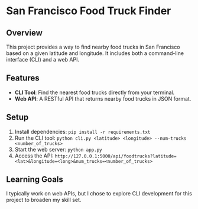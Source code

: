 # San Francisco Food Truck Finder

## Overview
This project provides a way to find nearby food trucks in San Francisco based on a given latitude and longitude. It includes both a command-line interface (CLI) and a web API.

## Features
- **CLI Tool**: Find the nearest food trucks directly from your terminal.
- **Web API**: A RESTful API that returns nearby food trucks in JSON format.

## Setup
1. Install dependencies: `pip install -r requirements.txt`
2. Run the CLI tool: `python cli.py <latitude> <longitude> --num-trucks <number_of_trucks>`
3. Start the web server: `python app.py`
4. Access the API: `http://127.0.0.1:5000/api/foodtrucks?latitude=<lat>&longitude=<long>&num_trucks=<number_of_trucks>`

## Learning Goals
I typically work on web APIs, but I chose to explore CLI development for this project to broaden my skill set.